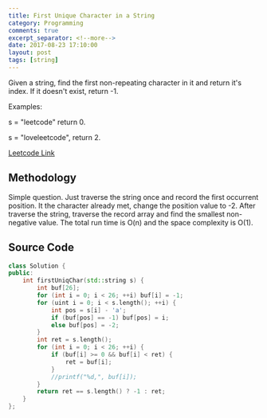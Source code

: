 ```yaml
---
title: First Unique Character in a String
category: Programming
comments: true
excerpt_separator: <!--more-->
date: 2017-08-23 17:10:00
layout: post
tags: [string]
---
```

Given a string, find the first non-repeating character in it and return it's index. If it doesn't exist, return -1.

Examples:

s = "leetcode"
return 0.

s = "loveleetcode",
return 2.
<!--more-->

[Leetcode Link](https://leetcode.com/problems/first-unique-character-in-a-string)

## Methodology
Simple question. Just traverse the string once and record the first occurrent position. It the character already met, change the position value to -2. After traverse the string, traverse the record array and find the smallest non-negative value. The total run time is O(n) and the space complexity is O(1).

## Source Code
```C++
class Solution {
public:
    int firstUniqChar(std::string s) {
        int buf[26];
        for (int i = 0; i < 26; ++i) buf[i] = -1;
        for (uint i = 0; i < s.length(); ++i) {
            int pos = s[i] - 'a';
            if (buf[pos] == -1) buf[pos] = i;
            else buf[pos] = -2;
        }
        int ret = s.length();
        for (int i = 0; i < 26; ++i) {
            if (buf[i] >= 0 && buf[i] < ret) {
                ret = buf[i];
            }
            //printf("%d,", buf[i]);
        }
        return ret == s.length() ? -1 : ret;
    }
};
```
